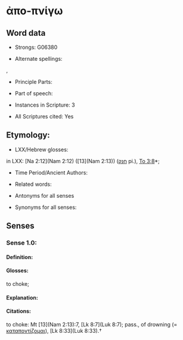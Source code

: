 # ἀπο-πνίγω

<!-- Status: S2=NeedsEdits -->
<!-- Lexica used for edits:   -->

## Word data

* Strongs: G06380

* Alternate spellings:

,

* Principle Parts: 


* Part of speech: 


* Instances in Scripture: 3

* All Scriptures cited: Yes

## Etymology: 


* LXX/Hebrew glosses: 

in LXX: [Na 2:12](Nam 2:12) ([13](Nam 2:13)) ([חנק](//en-uhl/H2614) pi.), [To 3:8](Tob.3.8)*;

* Time Period/Ancient Authors: 


* Related words: 

* Antonyms for all senses

* Synonyms for all senses: 


## Senses 


### Sense  1.0: 

#### Definition: 

#### Glosses: 

to choke; 

#### Explanation: 


#### Citations: 

to choke: Mt [13](Nam 2:13):7, [Lk 8:7](Luk 8:7); pass., of drowning (= [καταποντίζομαι]()), [Lk 8:33](Luk 8:33).†
